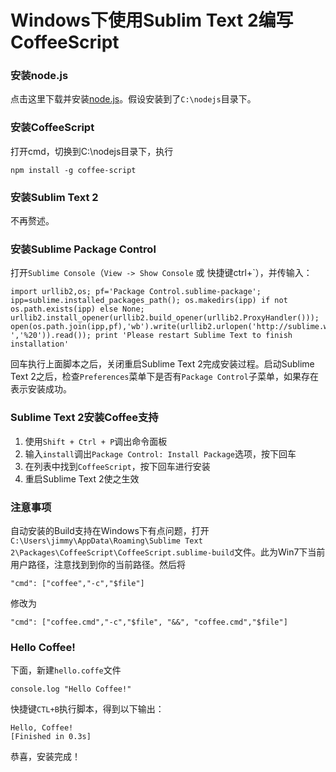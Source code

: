 # Windows下使用Sublim Text 2编写CoffeeScript


### 安装node.js

点击这里下载并安装[node.js](http://nodejs.org/)。假设安装到了`C:\nodejs`目录下。

### 安装CoffeeScript

打开cmd，切换到C:\nodejs目录下，执行

	npm install -g coffee-script

### 安装Sublim Text 2

不再赘述。

### 安装Sublime Package Control

打开`Sublime Console`（`View -> Show Console` 或 快捷键ctrl+`），并传输入：

	import urllib2,os; pf='Package Control.sublime-package'; ipp=sublime.installed_packages_path(); os.makedirs(ipp) if not os.path.exists(ipp) else None; urllib2.install_opener(urllib2.build_opener(urllib2.ProxyHandler())); open(os.path.join(ipp,pf),'wb').write(urllib2.urlopen('http://sublime.wbond.net/'+pf.replace(' ','%20')).read()); print 'Please restart Sublime Text to finish installation'

回车执行上面脚本之后，关闭重启Sublime Text 2完成安装过程。启动Sublime Text 2之后，检查`Preferences`菜单下是否有`Package Control`子菜单，如果存在表示安装成功。

### Sublime Text 2安装Coffee支持

1. 使用`Shift + Ctrl + P`调出命令面板
1. 输入`install`调出`Package Control: Install Package`选项，按下回车
1. 在列表中找到`CoffeeScript`，按下回车进行安装
1. 重启Sublime Text 2使之生效

### 注意事项

自动安装的Build支持在Windows下有点问题，打开`C:\Users\jimmy\AppData\Roaming\Sublime Text 2\Packages\CoffeeScript\CoffeeScript.sublime-build`文件。此为Win7下当前用户路径，注意找到到你的当前路径。然后将

	"cmd": ["coffee","-c","$file"] 

修改为 

	"cmd": ["coffee.cmd","-c","$file", "&&", "coffee.cmd","$file"]

### Hello Coffee!

下面，新建`hello.coffe`文件

	console.log "Hello Coffee!"

快捷键`CTL+B`执行脚本，得到以下输出：

	Hello, Coffee!
	[Finished in 0.3s]

恭喜，安装完成！
